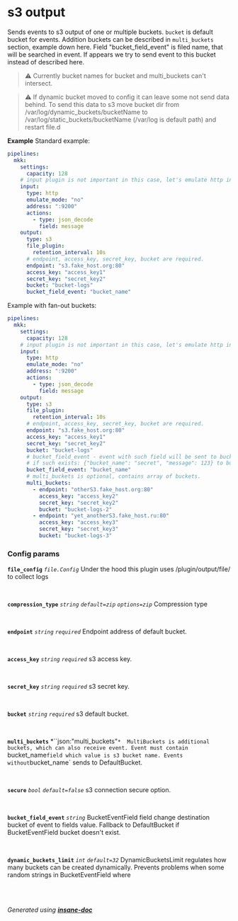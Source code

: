 # s3 output
Sends events to s3 output of one or multiple buckets.
`bucket` is default bucket for events. Addition buckets can be described in `multi_buckets` section, example down here.
Field "bucket_field_event" is filed name, that will be searched in event.
If appears we try to send event to this bucket instead of described here.

> ⚠ Currently bucket names for bucket and multi_buckets can't intersect.

> ⚠ If dynamic bucket moved to config it can leave some not send data behind.
> To send this data to s3 move bucket dir from /var/log/dynamic_buckets/bucketName to
/var/log/static_buckets/bucketName (/var/log is default path)
> and restart file.d

**Example**
Standard example:
```yaml
pipelines:
  mkk:
    settings:
      capacity: 128
    # input plugin is not important in this case, let's emulate http input.
    input:
      type: http
      emulate_mode: "no"
      address: ":9200"
      actions:
        - type: json_decode
          field: message
    output:
      type: s3
      file_plugin:
        retention_interval: 10s
      # endpoint, access_key, secret_key, bucket are required.
      endpoint: "s3.fake_host.org:80"
      access_key: "access_key1"
      secret_key: "secret_key2"
      bucket: "bucket-logs"
      bucket_field_event: "bucket_name"
```

Example with fan-out buckets:
```yaml
pipelines:
  mkk:
    settings:
      capacity: 128
    # input plugin is not important in this case, let's emulate http input.
    input:
      type: http
      emulate_mode: "no"
      address: ":9200"
      actions:
        - type: json_decode
          field: message
    output:
      type: s3
      file_plugin:
        retention_interval: 10s
      # endpoint, access_key, secret_key, bucket are required.
      endpoint: "s3.fake_host.org:80"
      access_key: "access_key1"
      secret_key: "secret_key2"
      bucket: "bucket-logs"
      # bucket_field_event - event with such field will be sent to bucket with its value
      # if such exists: {"bucket_name": "secret", "message": 123} to bucket "secret".
      bucket_field_event: "bucket_name"
      # multi_buckets is optional, contains array of buckets.
      multi_buckets:
        - endpoint: "otherS3.fake_host.org:80"
          access_key: "access_key2"
          secret_key: "secret_key2"
          bucket: "bucket-logs-2"
        - endpoint: "yet_anotherS3.fake_host.ru:80"
          access_key: "access_key3"
          secret_key: "secret_key3"
          bucket: "bucket-logs-3"
```

### Config params
**`file_config`** *`file.Config`* 
Under the hood this plugin uses /plugin/output/file/ to collect logs

<br>

**`compression_type`** *`string`* *`default=zip`* *`options=zip`* 
Compression type

<br>

**`endpoint`** *`string`* *`required`* 
Endpoint address of default bucket.

<br>

**`access_key`** *`string`* *`required`* 
s3 access key.

<br>

**`secret_key`** *`string`* *`required`* 
s3 secret key.

<br>

**`bucket`** *`string`* *`required`* 
s3 default bucket.

<br>

**`multi_buckets`** *``json:"multi_buckets"`* 
MultiBuckets is additional buckets, which can also receive event.
Event must contain `bucket_name` field which value is s3 bucket name.
Events without `bucket_name` sends to DefaultBucket.

<br>

**`secure`** *`bool`* *`default=false`* 
s3 connection secure option.

<br>

**`bucket_field_event`** *`string`* 
BucketEventField field change destination bucket of event to fields value.
Fallback to DefaultBucket if BucketEventField bucket doesn't exist.

<br>

**`dynamic_buckets_limit`** *`int`* *`default=32`* 
DynamicBucketsLimit regulates how many buckets can be created dynamically.
Prevents problems when some random strings in BucketEventField where

<br>

<br>*Generated using [__insane-doc__](https://github.com/vitkovskii/insane-doc)*